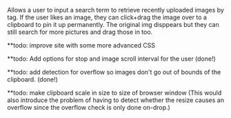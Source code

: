 Allows a user to input a search term to retrieve recently uploaded images by tag. If the user likes an image, they can click+drag the image over to a clipboard to pin it up permanently. The original img disppears but they can still search for more pictures and drag those in too. 

**todo: improve site with some more advanced CSS

**todo: Add options for stop and image scroll interval for the user (done!)

**todo: add detection for overflow so images don't go out of bounds of the clipboard. (done!)

**todo: make clipboard scale in size to size of browser window (This would also introduce the problem of having to detect whether the resize causes an overflow since the overflow check is only done on-drop.)
